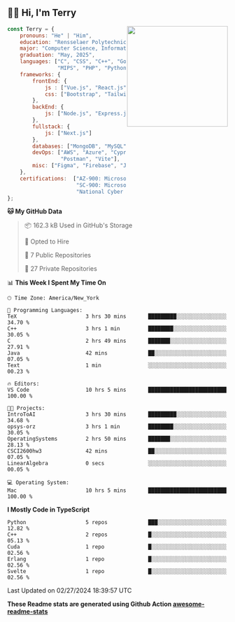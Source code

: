 <h2>👋🏻 Hi, I'm Terry</h2>

<img align='right' src="https://media.giphy.com/media/fkZukR450RQ1qnGaq9/giphy.gif" width="230">

```javascript
const Terry = {
    pronouns: "He" | "Him",
    education: "Rensselaer Polytechnic Institute",
    major: "Computer Science, Information Technology and Web Science",
    graduation: "May, 2025",
    languages: ["C", "CSS", "C++", "Go", "Haskell", "HTML", "Java", "Javascript",
                "MIPS", "PHP", "Python", "SQL", "Typescript", "Verilog"],
    frameworks: {
        frontEnd: {
            js : ["Vue.js", "React.js"],
            css: ["Bootstrap", "Tailwind", "Quasar"]
        },
        backEnd: {
            js: ["Node.js", "Express.js"],
        },
        fullstack: {
            js: ["Next.js"]
        },
        databases: ["MongoDB", "MySQL", "PostgreSQL"],
        devOps: ["AWS", "Azure", "Cypress", "Docker🐳", "GitHub", "Playwright",
                 "Postman", "Vite"],
        misc: ["Figma", "Firebase", "Jira", "LaTeX"]
    },
    certifications:  ["AZ‐900: Microsoft Azure Fundamentals",
                      "SC‐900: Microsoft Security, Compliance, and Identity Fundamentals",
                      "National Cyber League Team Game: 4TH PLACE OUT OF 3593"],
};
```
<!--START_SECTION:waka-->
**🐱 My GitHub Data** 

> 📦 162.3 kB Used in GitHub's Storage 
 > 
> 💼 Opted to Hire
 > 
> 📜 7 Public Repositories 
 > 
> 🔑 27 Private Repositories 
 > 
📊 **This Week I Spent My Time On** 

```text
🕑︎ Time Zone: America/New_York

💬 Programming Languages: 
TeX                      3 hrs 30 mins       █████████░░░░░░░░░░░░░░░░   34.70 % 
C++                      3 hrs 1 min         ████████░░░░░░░░░░░░░░░░░   30.05 % 
C                        2 hrs 49 mins       ███████░░░░░░░░░░░░░░░░░░   27.91 % 
Java                     42 mins             ██░░░░░░░░░░░░░░░░░░░░░░░   07.05 % 
Text                     1 min               ░░░░░░░░░░░░░░░░░░░░░░░░░   00.23 % 

🔥 Editors: 
VS Code                  10 hrs 5 mins       █████████████████████████   100.00 % 

🐱‍💻 Projects: 
IntroToAI                3 hrs 30 mins       █████████░░░░░░░░░░░░░░░░   34.68 % 
opsys-orz                3 hrs 1 min         ████████░░░░░░░░░░░░░░░░░   30.05 % 
OperatingSystems         2 hrs 50 mins       ███████░░░░░░░░░░░░░░░░░░   28.13 % 
CSCI2600hw3              42 mins             ██░░░░░░░░░░░░░░░░░░░░░░░   07.05 % 
LinearAlgebra            0 secs              ░░░░░░░░░░░░░░░░░░░░░░░░░   00.05 % 

💻 Operating System: 
Mac                      10 hrs 5 mins       █████████████████████████   100.00 % 
```

**I Mostly Code in TypeScript** 

```text
Python                   5 repos             ███░░░░░░░░░░░░░░░░░░░░░░   12.82 % 
C++                      2 repos             █░░░░░░░░░░░░░░░░░░░░░░░░   05.13 % 
Cuda                     1 repo              █░░░░░░░░░░░░░░░░░░░░░░░░   02.56 % 
Erlang                   1 repo              █░░░░░░░░░░░░░░░░░░░░░░░░   02.56 % 
Svelte                   1 repo              █░░░░░░░░░░░░░░░░░░░░░░░░   02.56 % 
```




 Last Updated on 02/27/2024 18:39:57 UTC
<!--END_SECTION:waka-->

**These Readme stats are generated using Github Action [awesome-readme-stats](https://github.com/anmol098/waka-readme-stats)**
